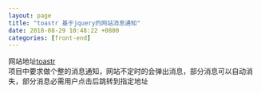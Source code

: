 ```yaml
---
layout: page
title: "toastr 基于jquery的网站消息通知"
date: 2018-08-29 10:48:22 +0800
categories: [front-end]
---
```


网站地址[toastr](https://codeseven.github.io/toastr/)  
项目中要求做个整的消息通知，网站不定时的会弹出消息，部分消息可以自动消失，部分消息必需用户点击后跳转到指定地址